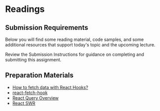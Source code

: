 # Readings

## Submission Requirements

Below you will find some reading material, code samples, and some additional resources that support today's topic and the upcoming lecture.

Review the Submission Instructions for guidance on completing and submitting this assignment.

## Preparation Materials

- [How to fetch data with React Hooks?](https://www.robinwieruch.de/react-hooks-fetch-data)
- [react-fetch-hook](https://www.npmjs.com/package/react-fetch-hook)
- [React Query Overview](https://react-query.tanstack.com/overview)
- [React SWR](https://swr.vercel.app/)
